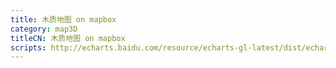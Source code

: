 ```yaml
---
title: 木质地图 on mapbox
category: map3D
titleCN: 木质地图 on mapbox
scripts: http://echarts.baidu.com/resource/echarts-gl-latest/dist/echarts-gl.min.js,/dep/echarts/map/js/world.js,https://api.mapbox.com/mapbox-gl-js/v0.38.0/mapbox-gl.js,http://echarts.baidu.com/resource/echarts-gl-latest/mapboxgl-token.js
---
```


